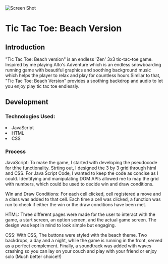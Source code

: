 <img src="file:///Users/sannanijaz/Downloads/sei/SEIr39_Homework/Sannan/wk03/4-thu/tictactoe/SS.png" alt="Screen Shot">
<h1>Tic Tac Toe: Beach Version</h1>
<h2>Introduction</h2>
<p>"Tic Tac Toe: Beach version" is an endless 'Zen' 3x3 tic-tac-toe game. Inspired by me playing Alto's Adventure which is an endless snowboarding running game with beautiful graphics and soothing background music which helps the player to relax and play for countless hours.Similar to that, "Tic Tac Toe: Beach Version" provides a soothing backdrop and audio to let you enjoy play tic tac toe endlessly.</p>
<h2>Development</h2>
<p><h3>Technologies Used:</h3></p>
<li>JavaScript</li>
<li>HTML</li>
<li>CSS</li>
<h3>Process</h3>
<p>JavaScript: To make the game, I started with developing the pseudocode for thhe functionality. Strting out, I designed the 3 by 3 grid through html and CSS. For Java Script Code, I wanted to keep the code as concise as I could. Identifying and manipulating DOM APIs allowed me to map the grid with numbers, which could be used to decide win and draw conditions.</p>
<p>Win and Draw Conditions: For each cell clicked, cell registered a move and a class was added to that cell. Each time a cell was clicked, a function was run to check if either the win or the draw conditions have been met. </p>
<p>HTML: Three different pages were made for the user to interact with the game, a start screen, an option screen, and the actual game screen. The design was kept in mind to look simple but engaging.</p>
<p>CSS: With CSS, The buttons were styled with the beach theme. Two backdrops, a day and a night, while the game is running in the front, served as a perfect complement. Finally, a soundtrack was added with waves crashing so you can lay on your couch and play with your friend or enjoy solo (Much better choice!!)</p>
